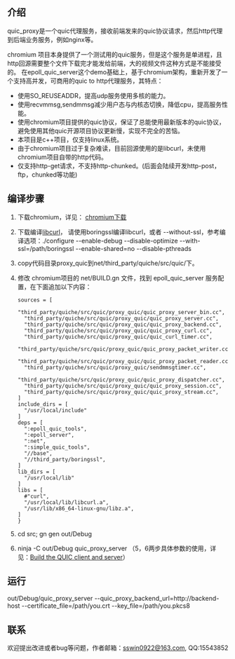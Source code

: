 ## 介绍

quic_proxy是一个quic代理服务，接收前端发来的quic协议请求，然后http代理到后端业务服务，例如nginx等。

chromium 项目本身提供了一个测试用的quic服务，但是这个服务是单进程，且http回源需要整个文件下载完才能发给前端，大的视频文件这种方式是不能接受的。
在epoll_quic_server这个demo基础上，基于chromium架构，重新开发了一个支持高并发，可商用的quic to http代理服务，其特点：

- 使用SO_REUSEADDR，提高udp服务使用多核的能力。
- 使用recvmmsg,sendmmsg减少用户态与内核态切换，降低cpu，提高服务性能。
- 使用chromium项目提供的quic协议，保证了总能使用最新版本的quic协议，避免使用其他quic开源项目协议更新慢，实现不完全的苦恼。
- 本项目是c++项目，仅支持linux系统。
- 由于chromium项目过于复杂难读，目前回源使用的是libcurl，未使用chromium项目自带的http代码。
- 仅支持http-get请求，不支持http-chunked。(后面会陆续开发http-post，ftp，chunked等功能)

## 编译步骤

1. 下载chromium，详见： [chromium下载](https://chromium.googlesource.com/chromium/src/+/master/docs/linux_build_instructions.md/)
2. 下载编译[libcurl](https://curl.haxx.se/download.html)，
请使用boringssl编译libcurl，或者 --without-ssl，参考编译选项：./configure --enable-debug --disable-optimize --with-ssl=/path/boringssl --enable-shared=no --disable-pthreads
3. copy代码目录proxy_quic到net/third_party/quiche/src/quic/下。
4. 修改 chromium项目的 net/BUILD.gn 文件，找到 epoll_quic_server 服务配置，在下面追加以下内容：

    ```executable("quic_proxy_server") {
    sources = [
      "third_party/quiche/src/quic/proxy_quic/quic_proxy_server_bin.cc",
      "third_party/quiche/src/quic/proxy_quic/quic_proxy_server.cc",
      "third_party/quiche/src/quic/proxy_quic/quic_proxy_backend.cc",
      "third_party/quiche/src/quic/proxy_quic/quic_proxy_curl.cc",
      "third_party/quiche/src/quic/proxy_quic/quic_curl_timer.cc",
      "third_party/quiche/src/quic/proxy_quic/quic_proxy_packet_writer.cc",
      "third_party/quiche/src/quic/proxy_quic/quic_proxy_packet_reader.cc",
      "third_party/quiche/src/quic/proxy_quic/sendmmsgtimer.cc",
      "third_party/quiche/src/quic/proxy_quic/quic_proxy_dispatcher.cc",
      "third_party/quiche/src/quic/proxy_quic/quic_proxy_session.cc",
      "third_party/quiche/src/quic/proxy_quic/quic_proxy_stream.cc",
    ]
    include_dirs = [
      "/usr/local/include"
    ]
    deps = [
      ":epoll_quic_tools",
      ":epoll_server",
      ":net",
      ":simple_quic_tools",
      "//base",
      "//third_party/boringssl",
    ]
    lib_dirs = [
      "/usr/local/lib"
    ]
    libs = [
      #"curl",
      "/usr/local/lib/libcurl.a",
      "/usr/lib/x86_64-linux-gnu/libz.a",
    ]
   }
   ```

5. cd src; gn gen out/Debug
6. ninja -C out/Debug quic_proxy_server （5，6两步具体参数的使用，详见：[Build the QUIC client and server](https://www.chromium.org/quic/playing-with-quic)）

## 运行
out/Debug/quic_proxy_server --quic_proxy_backend_url=http://backend-host --certificate_file=/path/you.crt --key_file=/path/you.pkcs8

## 联系
欢迎提出改进或者bug等问题，作者邮箱：sswin0922@163.com, QQ:15543852
